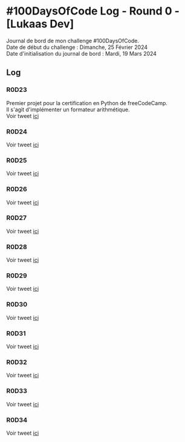 # #100DaysOfCode Log - Round 0 - [Lukaas Dev]

Journal de bord de mon challenge #100DaysOfCode.  
Date de début du challenge : Dimanche, 25 Février 2024  
Date d'initialisation du journal de bord : Mardi, 19 Mars 2024

## Log

### R0D23
Premier projet pour la certification en Python de freeCodeCamp.  
Il s'agit d'implémenter un formateur arithmétique.  
Voir tweet [ici](https://twitter.com/lukaas_dev/status/1769851556759765470)

### R0D24
Voir tweet [ici](https://twitter.com/lukaas_dev/status/1770238616725274882)

### R0D25
Voir tweet [ici](https://twitter.com/lukaas_dev/status/1770598410774585424)

### R0D26  
Voir tweet [ici](https://twitter.com/lukaas_dev/status/1770905712215949635)

### R0D27  
Voir tweet [ici](https://twitter.com/lukaas_dev/status/1773747756869320833)

### R0D28
Voir tweet [ici](https://twitter.com/lukaas_dev/status/1774052848663204316)

### R0D29  
Voir tweet [ici](https://twitter.com/lukaas_dev/status/1774568735296143419)

### R0D30  
Voir tweet [ici](https://twitter.com/lukaas_dev/status/1774846751943356696)

### R0D31  
Voir tweet [ici](https://twitter.com/lukaas_dev/status/1775277057980981570)

### R0D32  
Voir tweet [ici](https://twitter.com/lukaas_dev/status/1775667784082510226)

### R0D33  
Voir tweet [ici](https://twitter.com/lukaas_dev/status/1775878273769013547)

### R0D34  
Voir tweet [ici](https://twitter.com/lukaas_dev/status/1776386765399420956)